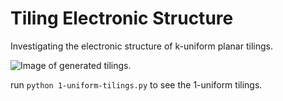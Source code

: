 # Tiling Electronic Structure
Investigating the electronic structure of k-uniform planar tilings.

![Image of generated tilings.](example_tilings.png "1-Uniform Tilings")

run `python 1-uniform-tilings.py` to see the 1-uniform tilings.